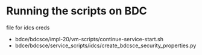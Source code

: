 # Running the scripts on BDC 

file for idcs creds 
- bdce/bdcsce/impl-20/vm-scripts/continue-service-start.sh
- bdce/bdcsce/service_scripts/idcs/create_bdcsce_security_properties.py

